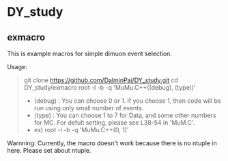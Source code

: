 # DY_study

## exmacro

This is example macros for simple dimuon event selection.

Usage:
> git clone https://github.com/DalminPai/DY_study.git
> cd DY_study/exmacro
> root -l -b -q 'MuMu.C++((debug), (type))'
> * (debug) : You can choose 0 or 1. If you choose 1, then code will be run using only small number of events.
> * (type)  : You can choose 1 to 7 for Data, and some other numbers for MC. For defult setting, please see L38-54 in 'MuM.C'.
> * ex) root -l -b -q 'MuMu.C++(0, 1)'

Warnning: Currently, the macro doesn't work because there is no ntuple in here. Please set about ntuple.
